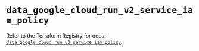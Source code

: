 # `data_google_cloud_run_v2_service_iam_policy`

Refer to the Terraform Registry for docs: [`data_google_cloud_run_v2_service_iam_policy`](https://registry.terraform.io/providers/hashicorp/google-beta/6.45.0/docs/data-sources/google_cloud_run_v2_service_iam_policy).
